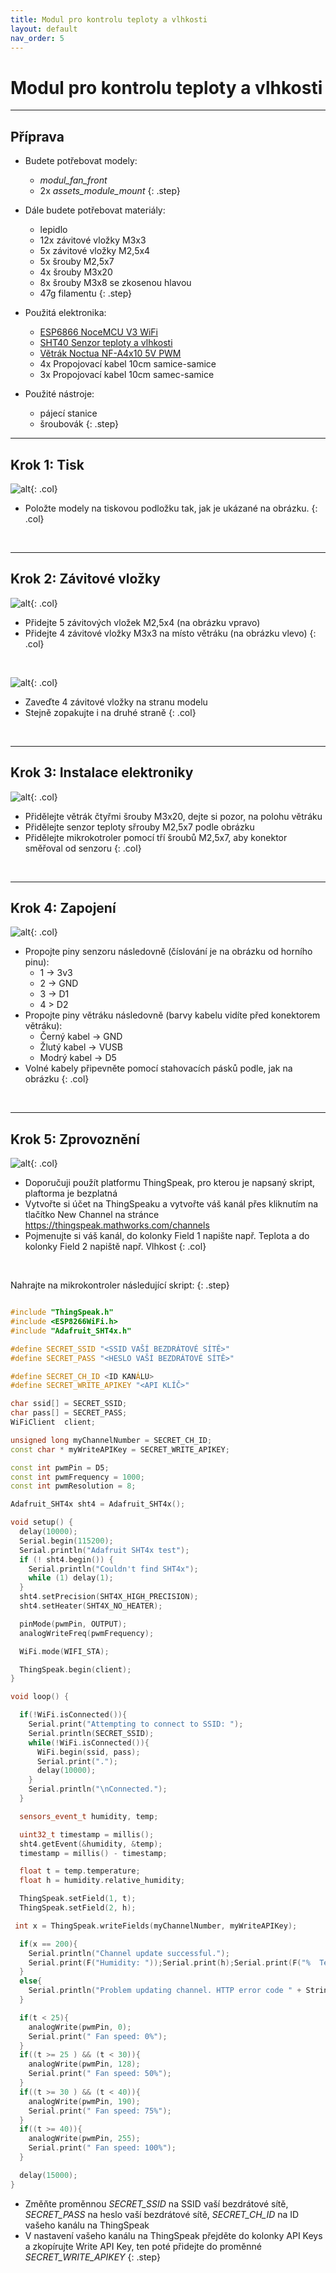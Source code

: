 ```yaml
---
title: Modul pro kontrolu teploty a vlhkosti
layout: default
nav_order: 5
---
```


# Modul pro kontrolu teploty a vlhkosti

---

## **Příprava**

- Budete potřebovat modely:
    - *modul_fan_front*
    - 2x *assets_module_mount*
{: .step}

- Dále budete potřebovat materiály:
    - lepidlo
    - 12x závitové vložky M3x3
    - 5x závitové vložky M2,5x4
    - 5x šrouby M2,5x7
    - 4x šrouby M3x20
    - 8x šrouby M3x8 se zkosenou hlavou
    - 47g filamentu
{: .step}

- Použitá elektronika:
    - [ESP6866 NoceMCU V3 WiFi](https://www.amazon.com/YEJMKJ-Wireless-Development-Compatible-Micropython/dp/B0CDRMPHPW)
    - [SHT40 Senzor teploty a vlhkosti](https://www.amazon.com/5MNG0Y8-Temperature-Humidity-Sensor-Interface/dp/B0DV3M6NTT)
    - [Větrák Noctua NF-A4x10 5V PWM](https://www.amazon.com/Noctua-NF-A4x10-5V-PWM-Premium/dp/B07DXS86G7)
    - 4x Propojovací kabel 10cm samice-samice
    - 3x Propojovací kabel 10cm samec-samice

- Použité nástroje:
    - pájecí stanice
    - šroubovák
{: .step}

---

## **Krok 1:** Tisk
![alt](/images/fan_print1.png){: .col}
- Položte modely na tiskovou podložku tak, jak je ukázané na obrázku.
{: .col}
<br style="clear: left;" />

---

## **Krok 2:** Závitové vložky
![alt](/images/P1470459.JPG){: .col}
- Přidejte 5 závitových vložek M2,5x4 (na obrázku vpravo)
- Přidejte 4 závitové vložky M3x3 na místo větráku (na obrázku vlevo)
{: .col}
<br style="clear: left;" />

![alt](/images/P1470460.JPG){: .col}
- Zaveďte 4 závitové vložky na stranu modelu 
- Stejně zopakujte i na druhé straně
{: .col}
<br style="clear: left;" />

---

## **Krok 3:** Instalace elektroniky
![alt](/images/P1470462.JPG){: .col}
- Přidělejte větrák čtyřmi šrouby M3x20, dejte si pozor, na polohu větráku
- Přidělejte senzor teploty sřrouby M2,5x7 podle obrázku
- Přidělejte mikrokotroler pomocí tří šroubů M2,5x7, aby konektor směřoval od senzoru
{: .col}
<br style="clear: left;" />

---

## **Krok 4:** Zapojení
![alt](/images/P1470465.JPG){: .col}
- Propojte piny senzoru následovně (číslování je na obrázku od horního pinu):
    - 1 -> 3v3
    - 2 -> GND
    - 3 -> D1
    - 4 > D2
- Propojte piny větráku následovně (barvy kabelu vidíte před konektorem větráku):
    - Černý kabel -> GND
    - Žlutý kabel -> VUSB
    - Modrý kabel -> D5
- Volné kabely připevněte pomocí stahovacích pásků podle, jak na obrázku
{: .col}
<br style="clear: left;" />

---

## **Krok 5:** Zprovoznění
![alt](/images/fan_thingspeak.png){: .col}
- Doporučuji použít platformu ThingSpeak, pro kterou je napsaný skript, plaftorma je bezplatná
- Vytvořte si účet na ThingSpeaku a vytvořte váš kanál přes kliknutím na tlačítko New Channel na stránce https://thingspeak.mathworks.com/channels
- Pojmenujte si váš kanál, do kolonky Field 1 napište např. Teplota a do kolonky Field 2 napiště např. Vlhkost
{: .col}
<br style="clear: left;" />

Nahrajte na mikrokontroler následující skript:
{: .step}

```c++

#include "ThingSpeak.h"
#include <ESP8266WiFi.h>
#include "Adafruit_SHT4x.h"

#define SECRET_SSID "<SSID VAŠÍ BEZDRÁTOVÉ SÍTĚ>"
#define SECRET_PASS "<HESLO VAŠÍ BEZDRÁTOVÉ SÍTĚ>"

#define SECRET_CH_ID <ID KANÁLU>
#define SECRET_WRITE_APIKEY "<API KLÍČ>"

char ssid[] = SECRET_SSID;
char pass[] = SECRET_PASS;
WiFiClient  client;

unsigned long myChannelNumber = SECRET_CH_ID;
const char * myWriteAPIKey = SECRET_WRITE_APIKEY;

const int pwmPin = D5;
const int pwmFrequency = 1000;
const int pwmResolution = 8;

Adafruit_SHT4x sht4 = Adafruit_SHT4x();

void setup() {
  delay(10000);
  Serial.begin(115200);
  Serial.println("Adafruit SHT4x test");
  if (! sht4.begin()) {
    Serial.println("Couldn't find SHT4x");
    while (1) delay(1);
  }
  sht4.setPrecision(SHT4X_HIGH_PRECISION);
  sht4.setHeater(SHT4X_NO_HEATER);

  pinMode(pwmPin, OUTPUT);
  analogWriteFreq(pwmFrequency);

  WiFi.mode(WIFI_STA); 

  ThingSpeak.begin(client);
}

void loop() {

  if(!WiFi.isConnected()){
    Serial.print("Attempting to connect to SSID: ");
    Serial.println(SECRET_SSID);
    while(!WiFi.isConnected()){
      WiFi.begin(ssid, pass);
      Serial.print(".");
      delay(10000);     
    } 
    Serial.println("\nConnected.");
  }

  sensors_event_t humidity, temp;

  uint32_t timestamp = millis();
  sht4.getEvent(&humidity, &temp);
  timestamp = millis() - timestamp;

  float t = temp.temperature;
  float h = humidity.relative_humidity;

  ThingSpeak.setField(1, t);
  ThingSpeak.setField(2, h);

 int x = ThingSpeak.writeFields(myChannelNumber, myWriteAPIKey);

  if(x == 200){
    Serial.println("Channel update successful.");
    Serial.print(F("Humidity: "));Serial.print(h);Serial.print(F("%  Temperature: "));Serial.print(t);Serial.print(F("°C "));
  }
  else{
    Serial.println("Problem updating channel. HTTP error code " + String(x));
  }

  if(t < 25){
    analogWrite(pwmPin, 0);
    Serial.print(" Fan speed: 0%");
  }
  if((t >= 25 ) && (t < 30)){
    analogWrite(pwmPin, 128);
    Serial.print(" Fan speed: 50%");
  }
  if((t >= 30 ) && (t < 40)){
    analogWrite(pwmPin, 190);
    Serial.print(" Fan speed: 75%");
  }
  if((t >= 40)){
    analogWrite(pwmPin, 255);
    Serial.print(" Fan speed: 100%");
  }

  delay(15000);
}

```

- Změňte proměnnou *SECRET_SSID* na SSID vaší bezdrátové sítě, *SECRET_PASS* na heslo vaší bezdrátové sítě, *SECRET_CH_ID* na ID vašeho kanálu na ThingSpeak
- V nastavení vašeho kanálu na ThingSpeak přejděte do kolonky API Keys a zkopírujte Write API Key, ten poté přidejte do proměnné *SECRET_WRITE_APIKEY*
{: .step}


